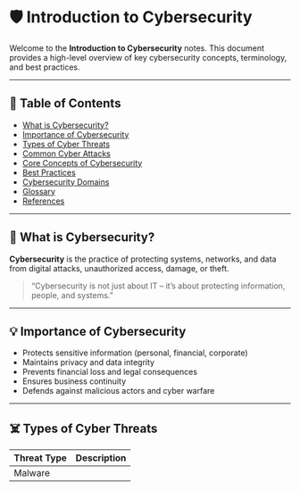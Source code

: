 # 🛡️ Introduction to Cybersecurity

Welcome to the **Introduction to Cybersecurity** notes. This document provides a high-level overview of key cybersecurity concepts, terminology, and best practices.

---

## 📘 Table of Contents

- [What is Cybersecurity?](#what-is-cybersecurity)
- [Importance of Cybersecurity](#importance-of-cybersecurity)
- [Types of Cyber Threats](#types-of-cyber-threats)
- [Common Cyber Attacks](#common-cyber-attacks)
- [Core Concepts of Cybersecurity](#core-concepts-of-cybersecurity)
- [Best Practices](#best-practices)
- [Cybersecurity Domains](#cybersecurity-domains)
- [Glossary](#glossary)
- [References](#references)

---

## 🔐 What is Cybersecurity?

**Cybersecurity** is the practice of protecting systems, networks, and data from digital attacks, unauthorized access, damage, or theft.

> “Cybersecurity is not just about IT – it’s about protecting information, people, and systems.”

---

## 💡 Importance of Cybersecurity

- Protects sensitive information (personal, financial, corporate)
- Maintains privacy and data integrity
- Prevents financial loss and legal consequences
- Ensures business continuity
- Defends against malicious actors and cyber warfare

---

## ☠️ Types of Cyber Threats

| Threat Type       | Description |
|-------------------|-------------|
| Malware
